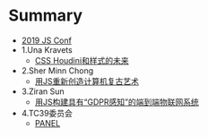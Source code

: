 # Summary

* [2019 JS Conf](README.md)
* 1.Una Kravets
    * [CSS Houdini和样式的未来](speakers/UnaKravets.md)
* 2.Sher Minn Chong
    * [用JS重新创造计算机复古艺术](speakers/SherMinnChong.md)
* 3.Ziran Sun
    * [用JS构建具有“GDPR感知”的端到端物联网系统](speakers/ZiranSun.md)
* 4.TC39委员会
    * [PANEL](speakers/TC39Committee.md)